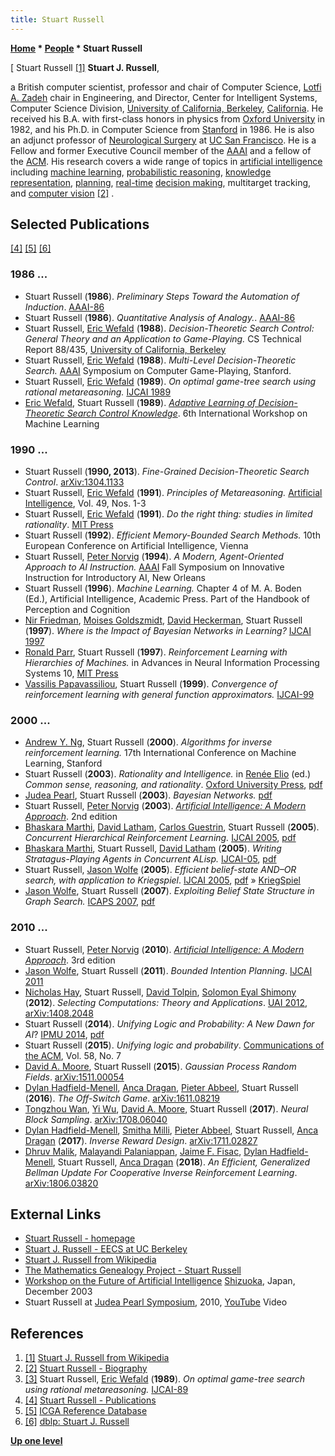 ```yaml
---
title: Stuart Russell
---
```

**[Home](Home "Home") \* [People](People "People") \* Stuart Russell**



[ Stuart Russell <a id="cite-note-1" href="#cite-ref-1">[1]</a>
**Stuart J. Russell**,  

a British computer scientist, professor and chair of Computer Science, [Lotfi A. Zadeh](Mathematician#LAZadeh "Mathematician") chair in Engineering, and Director, Center for Intelligent Systems, Computer Science Division, [University of California, Berkeley](University_of_California,_Berkeley "University of California, Berkeley"), [California](https://en.wikipedia.org/wiki/California). 
He received his B.A. with first-class honors in physics from [Oxford University](https://en.wikipedia.org/wiki/University_of_Oxford) in 1982, and his Ph.D. in Computer Science from [Stanford](Stanford_University "Stanford University") in 1986. He is also an adjunct professor of [Neurological Surgery](https://en.wikipedia.org/wiki/Neurosurgery) at [UC San Francisco](https://en.wikipedia.org/wiki/University_of_California,_San_Francisco). 
He is a Fellow and former Executive Council member of the [AAAI](AAAI "AAAI") and a fellow of the [ACM](ACM "ACM"). His research covers a wide range of topics in [artificial intelligence](Artificial_Intelligence "Artificial Intelligence") including [machine learning](Learning "Learning"), [probabilistic reasoning](https://en.wikipedia.org/wiki/Probabilistic_logic), [knowledge representation](Knowledge "Knowledge"), [planning](Planning "Planning"), [real-time](https://en.wikipedia.org/wiki/Real-time_computing) [decision making](https://en.wikipedia.org/wiki/Decision-making), multitarget tracking, and [computer vision](https://en.wikipedia.org/wiki/Computer_vision) <a id="cite-note-2" href="#cite-ref-2">[2]</a> . 



## Selected Publications


<a id="cite-note-4" href="#cite-ref-4">[4]</a> <a id="cite-note-5" href="#cite-ref-5">[5]</a> <a id="cite-note-6" href="#cite-ref-6">[6]</a>



### 1986 ...


* Stuart Russell (**1986**). *Preliminary Steps Toward the Automation of Induction*. [AAAI-86](Conferences#AAAI-86 "Conferences")
* Stuart Russell (**1986**). *Quantitative Analysis of Analogy.*. [AAAI-86](Conferences#AAAI-86 "Conferences")
* Stuart Russell, [Eric Wefald](Eric_Wefald "Eric Wefald") (**1988**). *Decision-Theoretic Search Control: General Theory and an Application to Game-Playing.* CS Technical Report 88/435, [University of California, Berkeley](University_of_California,_Berkeley "University of California, Berkeley")
* Stuart Russell, [Eric Wefald](Eric_Wefald "Eric Wefald") (**1988**). *Multi-Level Decision-Theoretic Search.* [AAAI](AAAI "AAAI") Symposium on Computer Game-Playing, Stanford.
* Stuart Russell, [Eric Wefald](Eric_Wefald "Eric Wefald") (**1989**). *On optimal game-tree search using rational metareasoning.* [IJCAI 1989](Conferences#IJCAI1989 "Conferences")
* [Eric Wefald](Eric_Wefald "Eric Wefald"), Stuart Russell (**1989**). *[Adaptive Learning of Decision-Theoretic Search Control Knowledge](https://www.sciencedirect.com/science/article/pii/B978155860036250103X)*. 6th International Workshop on Machine Learning


### 1990 ...


* Stuart Russell (**1990, 2013**). *Fine-Grained Decision-Theoretic Search Control*. [arXiv:1304.1133](https://arxiv.org/abs/1304.1133)
* Stuart Russell, [Eric Wefald](Eric_Wefald "Eric Wefald") (**1991**). *Principles of Metareasoning.* [Artificial Intelligence](https://en.wikipedia.org/wiki/Artificial_Intelligence_(journal)), Vol. 49, Nos. 1-3
* Stuart Russell, [Eric Wefald](Eric_Wefald "Eric Wefald") (**1991**). *Do the right thing: studies in limited rationality*. [MIT Press](https://en.wikipedia.org/wiki/MIT_Press)
* Stuart Russell (**1992**). *Efficient Memory-Bounded Search Methods.* 10th European Conference on Artificial Intelligence, Vienna
* Stuart Russell, [Peter Norvig](Peter_Norvig "Peter Norvig") (**1994**). *A Modern, Agent-Oriented Approach to AI Instruction.* [AAAI](AAAI "AAAI") Fall Symposium on Innovative Instruction for Introductory AI, New Orleans
* Stuart Russell (**1996**). *Machine Learning.* Chapter 4 of M. A. Boden (Ed.), Artificial Intelligence, Academic Press. Part of the Handbook of Perception and Cognition
* [Nir Friedman](index.php?title=Nir_Friedman&action=edit&redlink=1 "Nir Friedman (page does not exist)"), [Moises Goldszmidt](index.php?title=Moises_Goldszmidt&action=edit&redlink=1 "Moises Goldszmidt (page does not exist)"), [David Heckerman](index.php?title=David_Heckerman&action=edit&redlink=1 "David Heckerman (page does not exist)"), Stuart Russell (**1997**). *Where is the Impact of Bayesian Networks in Learning?* [IJCAI 1997](Conferences#IJCAI1997 "Conferences")
* [Ronald Parr](index.php?title=Ronald_Parr&action=edit&redlink=1 "Ronald Parr (page does not exist)"), Stuart Russell (**1997**). *Reinforcement Learning with Hierarchies of Machines.* in Advances in Neural Information Processing Systems 10, [MIT Press](https://en.wikipedia.org/wiki/MIT_Press)
* [Vassilis Papavassiliou](http://www.ilsp.gr/homepages/papavasiliou_eng.html), Stuart Russell (**1999**). *Convergence of reinforcement learning with general function approximators.* [IJCAI-99](Conferences#IJCAI1999 "Conferences")


### 2000 ...


* [Andrew Y. Ng](index.php?title=Andrew_Ng&action=edit&redlink=1 "Andrew Ng (page does not exist)"), Stuart Russell (**2000**). *Algorithms for inverse reinforcement learning.* 17th International Conference on Machine Learning, Stanford
* Stuart Russell (**2003**). *Rationality and Intelligence.* in [Renée Elio](https://dblp.uni-trier.de/pers/hd/e/Elio:Ren=eacute=e) (ed.) *Common sense, reasoning, and rationality*. [Oxford University Press](https://en.wikipedia.org/wiki/Oxford_University_Press), [pdf](https://people.eecs.berkeley.edu/~russell/papers/aij-cnt.pdf)
* [Judea Pearl](Judea_Pearl "Judea Pearl"), Stuart Russell (**2003**). *Bayesian Networks.* [pdf](https://people.eecs.berkeley.edu/~russell/papers/hbtnn-bn.pdf)
* Stuart Russell, [Peter Norvig](Peter_Norvig "Peter Norvig") (**2003**). *[Artificial Intelligence: A Modern Approach](http://aima.cs.berkeley.edu/2nd-ed/)*. 2nd edition
* [Bhaskara Marthi](https://dblp.uni-trier.de/pers/hd/m/Marthi:Bhaskara), [David Latham](https://dblp.uni-trier.de/pers/hd/l/Latham:David), [Carlos Guestrin](https://dblp.uni-trier.de/pers/hd/g/Guestrin:Carlos), Stuart Russell (**2005**). *Concurrent Hierarchical Reinforcement Learning.* [IJCAI 2005](Conferences#IJCAI2005 "Conferences"), [pdf](https://people.eecs.berkeley.edu/~russell/papers/ijcai05-chrl.pdf)
* [Bhaskara Marthi](https://dblp.uni-trier.de/pers/hd/m/Marthi:Bhaskara), Stuart Russell, [David Latham](https://dblp.uni-trier.de/pers/hd/l/Latham:David) (**2005**). *Writing Stratagus-Playing Agents in Concurrent ALisp.* [IJCAI-05](Conferences#IJCAI2005 "Conferences"), [pdf](https://people.eecs.berkeley.edu/~russell/papers/ijcai05-rrlcg.pdf)
* Stuart Russell, [Jason Wolfe](index.php?title=Jason_Wolfe&action=edit&redlink=1 "Jason Wolfe (page does not exist)") (**2005**). *Efficient belief-state AND–OR search, with application to Kriegspiel*. [IJCAI 2005](Conferences#IJCAI2005 "Conferences"), [pdf](https://www.ijcai.org/Proceedings/05/Papers/0929.pdf) » [KriegSpiel](KriegSpiel "KriegSpiel")
* [Jason Wolfe](index.php?title=Jason_Wolfe&action=edit&redlink=1 "Jason Wolfe (page does not exist)"), Stuart Russell (**2007**). *Exploiting Belief State Structure in Graph Search.* [ICAPS 2007](https://dblp.uni-trier.de/db/conf/aips/icaps2007.html), [pdf](https://people.eecs.berkeley.edu/~russell/papers/icaps07ws-graphdbu.pdf)


### 2010 ...


* Stuart Russell, [Peter Norvig](Peter_Norvig "Peter Norvig") (**2010**). *[Artificial Intelligence: A Modern Approach](http://aima.cs.berkeley.edu/)*. 3rd edition
* [Jason Wolfe](index.php?title=Jason_Wolfe&action=edit&redlink=1 "Jason Wolfe (page does not exist)"), Stuart Russell (**2011**). *Bounded Intention Planning*. [IJCAI 2011](Conferences#IJCAI2011 "Conferences")
* [Nicholas Hay](https://dblp.uni-trier.de/pers/hd/h/Hay:Nicholas), Stuart Russell, [David Tolpin](index.php?title=David_Tolpin&action=edit&redlink=1 "David Tolpin (page does not exist)"), [Solomon Eyal Shimony](Solomon_Eyal_Shimony "Solomon Eyal Shimony") (**2012**). *Selecting Computations: Theory and Applications*. [UAI 2012](https://dblp.uni-trier.de/db/conf/uai/uai2012.html), [arXiv:1408.2048](https://arxiv.org/abs/1408.2048)
* Stuart Russell (**2014**). *Unifying Logic and Probability: A New Dawn for AI*? [IPMU 2014](https://dblp.uni-trier.de/db/conf/ipmu/ipmu2014-1.html), [pdf](https://people.eecs.berkeley.edu/~russell/papers/ipmu14-oupm.pdf)
* Stuart Russell (**2015**). *Unifying logic and probability*. [Communications of the ACM](ACM#Communications "ACM"), Vol. 58, No. 7
* [David A. Moore](https://dblp.uni-trier.de/pers/hd/m/Moore:David_A=), Stuart Russell (**2015**). *Gaussian Process Random Fields*. [arXiv:1511.00054](https://arxiv.org/abs/1511.00054)
* [Dylan Hadfield-Menell](https://dblp.uni-trier.de/pers/hd/h/Hadfield=Menell:Dylan), [Anca Dragan](https://dblp.uni-trier.de/pers/hd/d/Dragan:Anca_D=), [Pieter Abbeel](https://dblp.uni-trier.de/pers/hd/a/Abbeel:Pieter), Stuart Russell (**2016**). *The Off-Switch Game*. [arXiv:1611.08219](https://arxiv.org/abs/1611.08219)
* [Tongzhou Wan](https://dblp.uni-trier.de/pers/hd/w/Wang:Tongzhou), [Yi Wu](https://dblp.uni-trier.de/pers/hd/w/Wu:Yi), [David A. Moore](https://dblp.uni-trier.de/pers/hd/m/Moore:David_A=), Stuart Russell (**2017**). *Neural Block Sampling*. [arXiv:1708.06040](https://arxiv.org/abs/1708.06040)
* [Dylan Hadfield-Menell](https://dblp.uni-trier.de/pers/hd/h/Hadfield=Menell:Dylan), [Smitha Milli](https://dblp.uni-trier.de/pers/hd/m/Milli:Smitha), [Pieter Abbeel](https://dblp.uni-trier.de/pers/hd/a/Abbeel:Pieter), Stuart Russell, [Anca Dragan](https://dblp.uni-trier.de/pers/hd/d/Dragan:Anca_D=) (**2017**). *Inverse Reward Design*. [arXiv:1711.02827](https://arxiv.org/abs/1711.02827)
* [Dhruv Malik](https://dblp.uni-trier.de/pers/hd/m/Malik:Dhruv), [Malayandi Palaniappan](https://dblp.uni-trier.de/pers/hd/p/Palaniappan:Malayandi), [Jaime F. Fisac](https://dblp.uni-trier.de/pers/hd/f/Fisac:Jaime_F=), [Dylan Hadfield-Menell](https://dblp.uni-trier.de/pers/hd/h/Hadfield=Menell:Dylan), Stuart Russell, [Anca Dragan](https://dblp.uni-trier.de/pers/hd/d/Dragan:Anca_D=) (**2018**). *An Efficient, Generalized Bellman Update For Cooperative Inverse Reinforcement Learning*. [arXiv:1806.03820](https://arxiv.org/abs/1806.03820)


## External Links


* [Stuart Russell - homepage](https://people.eecs.berkeley.edu/~russell/)
* [Stuart J. Russell - EECS at UC Berkeley](https://www2.eecs.berkeley.edu/Faculty/Homepages/russell.html)
* [Stuart J. Russell from Wikipedia](https://en.wikipedia.org/wiki/Stuart_J._Russell)
* [The Mathematics Genealogy Project - Stuart Russell](https://genealogy.math.ndsu.nodak.edu/id.php?id=32943)
* [Workshop on the Future of Artificial Intelligence](http://erichorvitz.com/japanAImtg/) [Shizuoka](https://en.wikipedia.org/wiki/Shizuoka,_Shizuoka), Japan, December 2003
* Stuart Russell at [Judea Pearl Symposium](Judea_Pearl#Symposium "Judea Pearl"), 2010, [YouTube](https://en.wikipedia.org/wiki/YouTube) Video


 
## References


1. <a id="cite-ref-1" href="#cite-note-1">[1]</a> [Stuart J. Russell from Wikipedia](https://en.wikipedia.org/wiki/Stuart_J._Russell)
2. <a id="cite-ref-2" href="#cite-note-2">[2]</a> [Stuart Russell - Biography](http://www.cs.berkeley.edu/%7Erussell/biography.html)
3. <a id="cite-ref-3" href="#cite-note-3">[3]</a> Stuart Russell, [Eric Wefald](Eric_Wefald "Eric Wefald") (**1989**). *On optimal game-tree search using rational metareasoning.* [IJCAI-89](Conferences#IJCAI1989 "Conferences")
4. <a id="cite-ref-4" href="#cite-note-4">[4]</a> [Stuart Russell - Publications](https://people.eecs.berkeley.edu/~russell/publications.html)
5. <a id="cite-ref-5" href="#cite-note-5">[5]</a> [ICGA Reference Database](ICGA_Journal#RefDB "ICGA Journal")
6. <a id="cite-ref-6" href="#cite-note-6">[6]</a> [dblp: Stuart J. Russell](https://dblp.uni-trier.de/pers/hd/r/Russell:Stuart_J=)

**[Up one level](People "People")**







 
